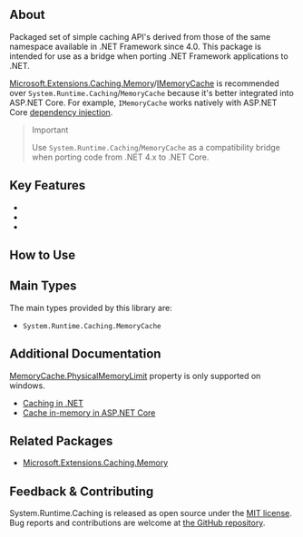 ## About

<!-- A description of the package and where one can find more documentation -->

Packaged set of simple caching API's derived from those of the same namespace available in .NET Framework since 4.0. This package is intended for use as a bridge when porting .NET Framework applications to .NET.

[Microsoft.Extensions.Caching.Memory](https://www.nuget.org/packages/Microsoft.Extensions.Caching.Memory/)/[IMemoryCache](https://learn.microsoft.com/en-us/aspnet/core/performance/caching/memory?view=aspnetcore-7.0) is recommended over `System.Runtime.Caching`/`MemoryCache` because it's better integrated into ASP.NET Core. For example, `IMemoryCache` works natively with ASP.NET Core [dependency injection](https://learn.microsoft.com/en-us/aspnet/core/fundamentals/dependency-injection?view=aspnetcore-7.0).

> > [!IMPORTANT]
>  Use `System.Runtime.Caching`/`MemoryCache` as a compatibility bridge when porting code from .NET 4.x to .NET Core.


## Key Features

<!-- The key features of this package -->

*
*
*

## How to Use

<!-- A compelling example on how to use this package with code, as well as any specific guidelines for when to use the package -->

## Main Types

<!-- The main types provided in this library -->

The main types provided by this library are:

* `System.Runtime.Caching.MemoryCache`

## Additional Documentation

<!-- Links to further documentation -->

[MemoryCache.PhysicalMemoryLimit](https://learn.microsoft.com/en-us/dotnet/api/system.runtime.caching.memorycache.physicalmemorylimit?view=dotnet-plat-ext-7.0) property is only supported on windows.

* [Caching in .NET](https://learn.microsoft.com/en-us/dotnet/core/extensions/caching)
* [Cache in-memory in ASP.NET Core](https://learn.microsoft.com/en-us/aspnet/core/performance/caching/memory?view=aspnetcore-7.0 )

## Related Packages

<!-- The related packages associated with this package -->

* [Microsoft.Extensions.Caching.Memory](https://www.nuget.org/packages/Microsoft.Extensions.Caching.Memory/)

## Feedback & Contributing

<!-- How to provide feedback on this package and contribute to it -->

System.Runtime.Caching is released as open source under the [MIT license](https://licenses.nuget.org/MIT). Bug reports and contributions are welcome at [the GitHub repository](https://github.com/dotnet/runtime).